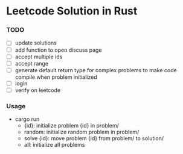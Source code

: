# Leetcode Solution in Rust

### TODO

- [ ] update solutions
- [ ] add function to open discuss page
- [ ] accept multiple ids
- [ ] accept range
- [ ] generate default return type for complex problems to make code compile when problem initialized
- [ ] login
- [ ] verify on leetcode

### Usage

- cargo run
    - {id}: initialize problem {id} in problem/
    - random: initialize random problem in problem/
    - solve {id}: move problem {id} from problem/ to solution/
    - all: initialize all problems

